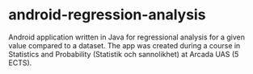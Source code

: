 # android-regression-analysis

Android application written in Java for regressional analysis for a given value compared to a dataset. The app was created during a course in Statistics and Probability (Statistik och sannolikhet) at Arcada UAS (5 ECTS).
